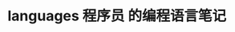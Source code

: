  # languages 程序员 的编程语言笔记                     
            
                            
                            
                                  
              
              
    
  
    
      
